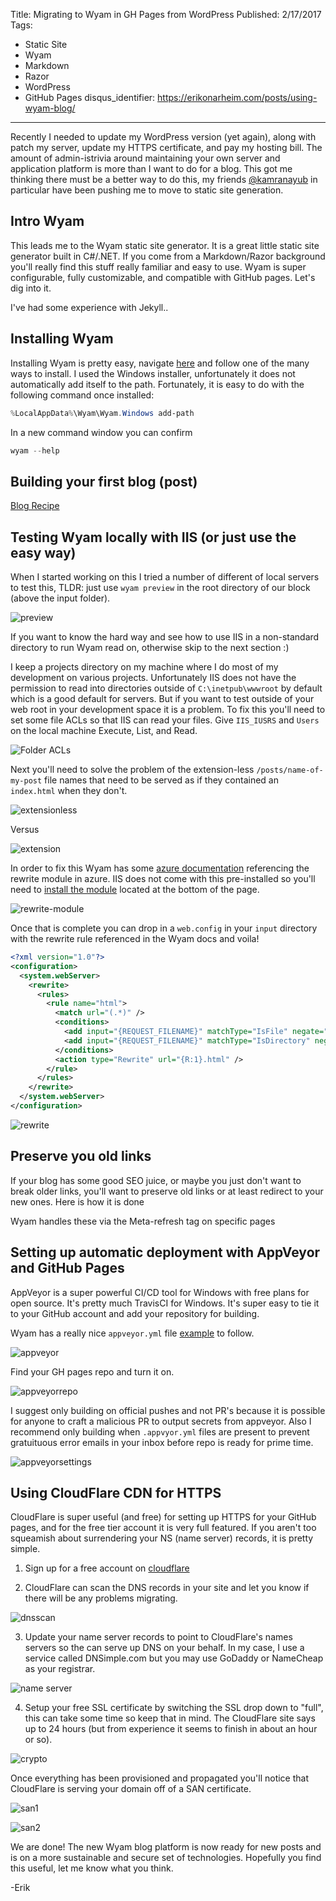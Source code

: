 Title: Migrating to Wyam in GH Pages from WordPress
Published: 2/17/2017
Tags: 
 - Static Site
 - Wyam
 - Markdown
 - Razor
 - WordPress
 - GitHub Pages
disqus_identifier: https://erikonarheim.com/posts/using-wyam-blog/
---
Recently I needed to update my WordPress version (yet again), along with patch my server, update my HTTPS certificate, and pay my hosting bill. The amount of admin-istrivia around maintaining your own server and application platform is more than I want to do for a blog. This got me thinking there must be a better way to do this, my friends [@kamranayub](https://twitter.com/kamranayub) in particular have been pushing me to move to static site generation.

## Intro Wyam

This leads me to the Wyam static site generator. It is a great little static site generator built in C#/.NET. If you come from a Markdown/Razor background you'll really find this stuff really familiar and easy to use. Wyam is super configurable, fully customizable, and compatible with GitHub pages. Let's dig into it.

I've had some experience with Jekyll..


## Installing Wyam

Installing Wyam is pretty easy, navigate [here](https://wyam.io/docs/usage/obtaining) and follow one of the many ways to install. I used the Windows installer, unfortunately it does not automatically add itself to the path. Fortunately, it is easy to do with the following command once installed:

```powershell
%LocalAppData%\Wyam\Wyam.Windows add-path
```

In a new command window you can confirm 

```powershell
wyam --help
```


## Building your first blog (post)

[Blog Recipe](https://wyam.io/recipes/blog/overview)


## Testing Wyam locally with IIS (or just use the easy way)

When I started working on this I tried a number of different of local servers to test this, TLDR: just use `wyam preview` in the root directory of our block (above the input folder). 

![preview](images\wyam-preview2.png)

If you want to know the hard way and see how to use IIS in a non-standard directory to run Wyam read on, otherwise skip to the next section :)

I keep a projects directory on my machine where I do most of my development on various projects. Unfortunately IIS does not have the permission to read into directories outside of `C:\inetpub\wwwroot` by default which is a good default for servers. But if you want to test outside of your web root in your development space it is a problem. To fix this you'll need to set some file ACLs so that IIS can read your files. Give `IIS_IUSRS` and `Users` on the local machine Execute, List, and Read.

![Folder ACLs](images\iis-perms.PNG)

Next you'll need to solve the problem of the extension-less `/posts/name-of-my-post` file names that need to be served as if they contained an `index.html` when they don't.

![extensionless](images\url-non-rewrite.PNG)

Versus

![extension](images\url-non-rewrite-html.PNG)

In order to fix this Wyam has some [azure documentation]() referencing the rewrite module in azure. IIS does not come with this pre-installed so you'll need to [install the module](https://www.iis.net/downloads/microsoft/url-rewrite) located at the bottom of the page.

![rewrite-module](images\download-rewrite.PNG)

Once that is complete you can drop in a `web.config` in your `input` directory with the rewrite rule referenced in the Wyam docs and voila! 

```xml
<?xml version="1.0"?>
<configuration>
  <system.webServer>
    <rewrite>
      <rules>
        <rule name="html">
          <match url="(.*)" />
          <conditions>
            <add input="{REQUEST_FILENAME}" matchType="IsFile" negate="true" />
            <add input="{REQUEST_FILENAME}" matchType="IsDirectory" negate="true" />
          </conditions>
          <action type="Rewrite" url="{R:1}.html" />
        </rule>
      </rules>
    </rewrite>
  </system.webServer>
</configuration>
```
![rewrite](images\url-rewrite.PNG)

## Preserve you old links

If your blog has some good SEO juice, or maybe you just don't want to break older links, you'll want to preserve old links or at least redirect to your new ones. Here is how it is done

Wyam handles these via the Meta-refresh tag on specific pages

## Setting up automatic deployment with AppVeyor and GitHub Pages

AppVeyor is a super powerful CI/CD tool for Windows with free plans for open source. It's pretty much TravisCI for Windows. It's super easy to tie it to your GitHub account and add your repository for building.

Wyam has a really nice `appveyor.yml` file [example](https://wyam.io/docs/deployment/appveyor) to follow.

![appveyor](images\appveyorlogin.PNG)

Find your GH pages repo and turn it on.

![appveyorrepo](images\appveyoradd.PNG)

I suggest only building on official pushes and not PR's because it is possible for anyone to craft a malicious PR to output secrets from appveyor. Also I recommend only building when `.appvyor.yml` files are present to prevent gratuituous error emails in your inbox before repo is ready for prime time.

![appveyorsettings](images\settings.PNG)

## Using CloudFlare CDN for HTTPS

CloudFlare is super useful (and free) for setting up HTTPS for your GitHub pages, and for the free tier account it is very full featured. If you aren't too squeamish about surrendering your NS (name server) records, it is pretty simple.

1. Sign up for a free account on [cloudflare](https://www.cloudflare.com/)

2. CloudFlare can scan the DNS records in your site and let you know if there will be any problems migrating.

![dnsscan](images\cloudflarescan.PNG)

3. Update your name server records to point to CloudFlare's names servers so the can serve up DNS on your behalf. In my case, I use a service called DNSimple.com but you may use GoDaddy or NameCheap as your registrar.

![name server](images\dnsimplenameservers.PNG)

4. Setup your free SSL certificate by switching the SSL drop down to "full", this can take some time so keep that in mind. The CloudFlare site says up to 24 hours (but from experience it seems to finish in about an hour or so).

![crypto](images\cloudflare-crypto.PNG)

Once everything has been provisioned and propagated you'll notice that CloudFlare is serving your domain off of a SAN certificate.

![san1](images\san-cert.PNG)

![san2](images\cloudflarescan2.PNG)


We are done! The new Wyam blog platform is now ready for new posts and is on a more sustainable and secure set of technologies. Hopefully you find this useful, let me know what you think.

-Erik

